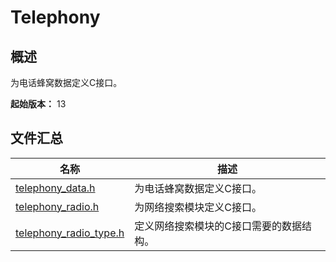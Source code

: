 # Telephony
<!--Kit_Telephony Kit--><!--System_电话服务-->

## 概述

为电话蜂窝数据定义C接口。

**起始版本：** 13
## 文件汇总

| 名称 | 描述 |
| -- | -- |
| [telephony_data.h](capi-telephony-data-h.md) | 为电话蜂窝数据定义C接口。 |
| [telephony_radio.h](capi-telephony-radio-h.md) | 为网络搜索模块定义C接口。 |
| [telephony_radio_type.h](capi-telephony-radio-type-h.md) | 定义网络搜索模块的C接口需要的数据结构。 |